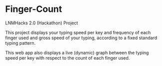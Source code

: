 # Finger-Count
LNMHacks 2.0 (Hackathon) Project

This project displays your typing speed per key and frequency of each finger used and gross speed of your typing, according to a fixed standard typing pattern.

This web app also displays a live (dynamic) graph between the typing speed per key with respect to the count of each finger used. 

